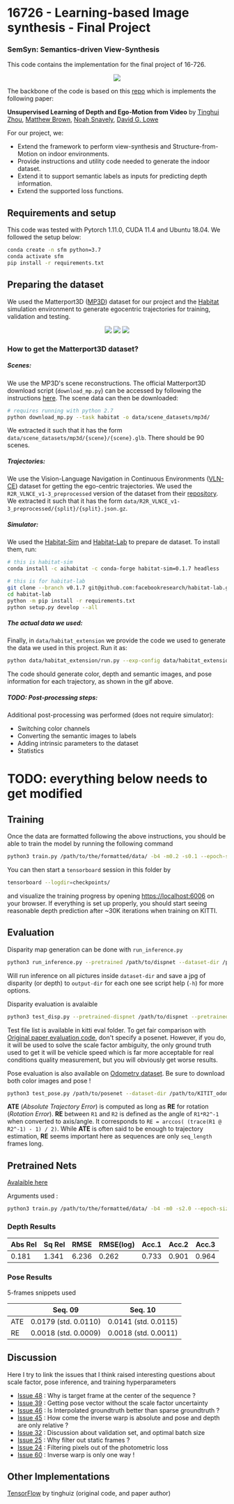 # 16726 - Learning-based Image synthesis - Final Project 

### SemSyn: Semantics-driven View-Synthesis 

This code contains the implementation for the final project of 16-726.

<div align="center">
    <img src="assets/sample.gif"/>
</div>

The backbone of the code is based on this [repo](https://github.com/ClementPinard/SfmLearner-Pytorch) 
which is implements the following paper: 

**Unsupervised Learning of Depth and Ego-Motion from Video** by
[Tinghui Zhou](https://people.eecs.berkeley.edu/~tinghuiz/), 
[Matthew Brown](http://matthewalunbrown.com/research/research.html), 
[Noah Snavely](http://www.cs.cornell.edu/~snavely/), 
[David G. Lowe](http://www.cs.ubc.ca/~lowe/home.html)

For our project, we:
- Extend the framework to perform view-synthesis and Structure-from-Motion on indoor environments.
- Provide instructions and utility code needed to generate the indoor dataset.
- Extend it to support semantic labels as inputs for predicting depth information.
- Extend the supported loss functions.

## Requirements and setup
This code was tested with Pytorch 1.11.0, CUDA 11.4 and Ubuntu 18.04. We 
followed the setup below: 

```bash
conda create -n sfm python=3.7
conda activate sfm
pip install -r requirements.txt
```

## Preparing the dataset 

We used the Matterport3D ([MP3D](https://niessner.github.io/Matterport/)) dataset for 
our project and the [Habitat](https://aihabitat.org) simulation environment to 
generate egocentric trajectories for training, validation and testing. 

<div align="center">
    <img src="assets/rgb.gif"/>
    <img src="assets/depth.gif"/>
    <img src="assets/semantics.gif"/>
</div>

### How to get the Matterport3D dataset?

##### Scenes:
We use the MP3D's scene reconstructions. The official Matterport3D download script 
(`download_mp.py`) can be accessed by following the instructions [here](https://niessner.github.io/Matterport/). 
The scene data can then be downloaded:
```bash
# requires running with python 2.7
python download_mp.py --task habitat -o data/scene_datasets/mp3d/
```

We extracted it such that it has the form `data/scene_datasets/mp3d/{scene}/{scene}.glb`.
There should be 90 scenes.

##### Trajectories:
We use the Vision-Language Navigation in Continuous Environments ([VLN-CE](https://jacobkrantz.github.io/vlnce/)) 
dataset for getting the ego-centric trajectories. We used the ```R2R_VLNCE_v1-3_preprocessed``` 
version of the dataset from their [repository](https://github.com/jacobkrantz/VLN-CE).
We extracted it such that it has the form `data/R2R_VLNCE_v1-3_preprocessed/{split}/{split}.json.gz`.

##### Simulator:
We used the [Habitat-Sim](git@github.com:facebookresearch/habitat-sim.git) and 
[Habitat-Lab](git@github.com:facebookresearch/habitat-lab.git) to prepare de dataset.
To install them, run:

```bash
# this is habitat-sim
conda install -c aihabitat -c conda-forge habitat-sim=0.1.7 headless

# this is for habitat-lab
git clone --branch v0.1.7 git@github.com:facebookresearch/habitat-lab.git
cd habitat-lab
python -m pip install -r requirements.txt
python setup.py develop --all
```

##### The actual data we used:
Finally, in ```data/habitat_extension``` we provide the code we used to generate
the data we used in this project. Run it as:
```bash
python data/habitat_extension/run.py --exp-config data/habitat_extension/mp3d.yaml
```
The code should generate color, depth and semantic images, and pose information 
for each trajectory, as shown in the gif above. 

##### TODO: Post-processing steps:

Additional post-processing was performed (does not require simulator):
- Switching color channels
- Converting the semantic images to labels 
- Adding intrinsic parameters to the dataset
- Statistics 

# TODO: everything below needs to get modified

## Training
Once the data are formatted following the above instructions, you should be able to train the model by running the following command
```bash
python3 train.py /path/to/the/formatted/data/ -b4 -m0.2 -s0.1 --epoch-size 3000 --sequence-length 3 --log-output [--with-gt]
```
You can then start a `tensorboard` session in this folder by
```bash
tensorboard --logdir=checkpoints/
```
and visualize the training progress by opening [https://localhost:6006](https://localhost:6006) on your browser. If everything is set up properly, you should start seeing reasonable depth prediction after ~30K iterations when training on KITTI.

## Evaluation

Disparity map generation can be done with `run_inference.py`
```bash
python3 run_inference.py --pretrained /path/to/dispnet --dataset-dir /path/pictures/dir --output-dir /path/to/output/dir
```
Will run inference on all pictures inside `dataset-dir` and save a jpg of disparity (or depth) to `output-dir` for each one see script help (`-h`) for more options.

Disparity evaluation is avalaible
```bash
python3 test_disp.py --pretrained-dispnet /path/to/dispnet --pretrained-posenet /path/to/posenet --dataset-dir /path/to/KITTI_raw --dataset-list /path/to/test_files_list
```

Test file list is available in kitti eval folder. To get fair comparison with [Original paper evaluation code](https://github.com/tinghuiz/SfMLearner/blob/master/kitti_eval/eval_depth.py), don't specify a posenet. However, if you do,  it will be used to solve the scale factor ambiguity, the only ground truth used to get it will be vehicle speed which is far more acceptable for real conditions quality measurement, but you will obviously get worse results.

Pose evaluation is also available on [Odometry dataset](http://www.cvlibs.net/datasets/kitti/eval_odometry.php). Be sure to download both color images and pose !

```bash
python3 test_pose.py /path/to/posenet --dataset-dir /path/to/KITIT_odometry --sequences [09]
```

**ATE** (*Absolute Trajectory Error*) is computed as long as **RE** for rotation (*Rotation Error*). **RE** between `R1` and `R2` is defined as the angle of `R1*R2^-1` when converted to axis/angle. It corresponds to `RE = arccos( (trace(R1 @ R2^-1) - 1) / 2)`.
While **ATE** is often said to be enough to trajectory estimation, **RE** seems important here as sequences are only `seq_length` frames long.

## Pretrained Nets

[Avalaible here](https://drive.google.com/drive/folders/1H1AFqSS8wr_YzwG2xWwAQHTfXN5Moxmx)

Arguments used :

```bash
python3 train.py /path/to/the/formatted/data/ -b4 -m0 -s2.0 --epoch-size 1000 --sequence-length 5 --log-output --with-gt
```

### Depth Results

| Abs Rel | Sq Rel | RMSE  | RMSE(log) | Acc.1 | Acc.2 | Acc.3 |
|---------|--------|-------|-----------|-------|-------|-------|
| 0.181   | 1.341  | 6.236 | 0.262     | 0.733 | 0.901 | 0.964 | 

### Pose Results

5-frames snippets used

|    | Seq. 09              | Seq. 10              |
|----|----------------------|----------------------|
|ATE | 0.0179 (std. 0.0110) | 0.0141 (std. 0.0115) |
|RE  | 0.0018 (std. 0.0009) | 0.0018 (std. 0.0011) | 


## Discussion

Here I try to link the issues that I think raised interesting questions about scale factor, pose inference, and training hyperparameters

 - [Issue 48](https://github.com/ClementPinard/SfmLearner-Pytorch/issues/48) : Why is target frame at the center of the sequence ?
 - [Issue 39](https://github.com/ClementPinard/SfmLearner-Pytorch/issues/39) : Getting pose vector without the scale factor uncertainty
 - [Issue 46](https://github.com/ClementPinard/SfmLearner-Pytorch/issues/46) : Is Interpolated groundtruth better than sparse groundtruth ?
 - [Issue 45](https://github.com/ClementPinard/SfmLearner-Pytorch/issues/45) : How come the inverse warp is absolute and pose and depth are only relative ?
 - [Issue 32](https://github.com/ClementPinard/SfmLearner-Pytorch/issues/32) : Discussion about validation set, and optimal batch size
 - [Issue 25](https://github.com/ClementPinard/SfmLearner-Pytorch/issues/25) : Why filter out static frames ?
 - [Issue 24](https://github.com/ClementPinard/SfmLearner-Pytorch/issues/24) : Filtering pixels out of the photometric loss
 - [Issue 60](https://github.com/ClementPinard/SfmLearner-Pytorch/issues/60) : Inverse warp is only one way !

## Other Implementations

[TensorFlow](https://github.com/tinghuiz/SfMLearner) by tinghuiz (original code, and paper author)

